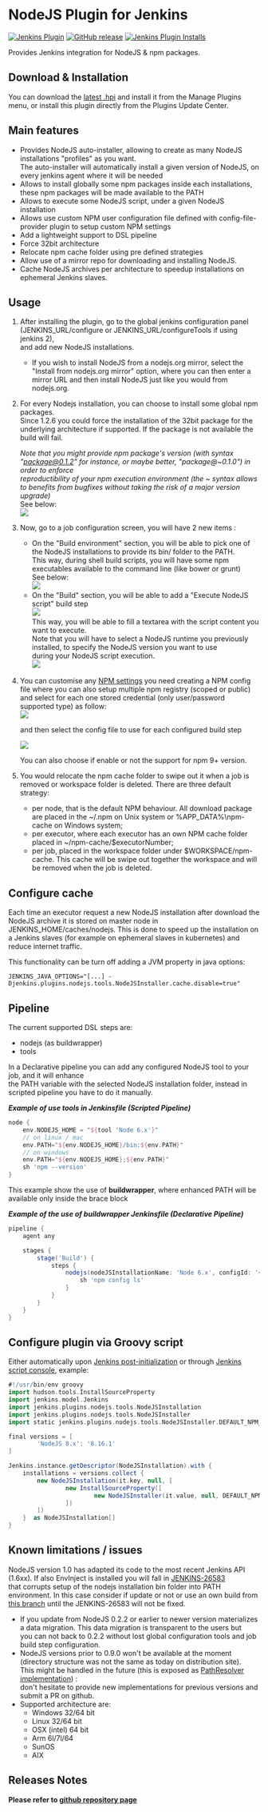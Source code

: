 # NodeJS Plugin for Jenkins


[![Jenkins Plugin](https://img.shields.io/jenkins/plugin/v/nodejs.svg)](https://plugins.jenkins.io/nodejs)
[![GitHub release](https://img.shields.io/github/release/jenkinsci/nodejs-plugin.svg?label=release)](https://github.com/jenkinsci/nodejs-plugin/releases/latest)
[![Jenkins Plugin Installs](https://img.shields.io/jenkins/plugin/i/nodejs.svg?color=blue)](https://plugins.jenkins.io/nodejs)

Provides Jenkins integration for NodeJS & npm packages.

## Download & Installation

You can download the [latest
.hpi](http://updates.jenkins-ci.org/latest/nodejs.hpi) and install it
from the Manage Plugins menu, or install this plugin directly from the
Plugins Update Center.

## Main features

-   Provides NodeJS auto-installer, allowing to create as many NodeJS
    installations "profiles" as you want.  
    The auto-installer will automatically install a given version of
    NodeJS, on every jenkins agent where it will be needed
-   Allows to install globally some npm packages inside each
    installations, these npm packages will be made available to the PATH
-   Allows to execute some NodeJS script, under a given NodeJS
    installation
-   Allows use custom NPM user configuration file defined with
    config-file-provider plugin to setup custom NPM settings
-   Add a lightweight support to DSL pipeline
-   Force 32bit architecture
-   Relocate npm cache folder using pre defined strategies
-   Allow use of a mirror repo for downloading and installing NodeJS.
-   Cache NodeJS archives per architecture to speedup installations on
    ephemeral Jenkins slaves.

## Usage

1.  After installing the plugin, go to the global jenkins configuration
    panel (JENKINS\_URL/configure or JENKINS\_URL/configureTools if
    using jenkins 2),  
    and add new NodeJS installations.
    - If you wish to install NodeJS from a nodejs.org mirror, 
    select the "Install from nodejs.org mirror" option, where you can 
    then enter a mirror URL and then install NodeJS just like you would 
    from nodejs.org.
2.  For every Nodejs installation, you can choose to install some global
    npm packages.  
    Since 1.2.6 you could force the installation of the 32bit package
    for the underlying architecture if supported. If the package is not
    available the build will fail.

    *Note that you might provide npm package's version (with syntax
    "package@0.1.2" for instance, or maybe better, "package@\~0.1.0") in
    order to enforce*  
    *reproductibility of your npm execution environment (the \~ syntax
    allows to benefits from bugfixes without taking the risk of a major
    version upgrade)*  
    See below:  
    ![](docs/images/nodejs_tools_configuration.png)

3.  Now, go to a job configuration screen, you will have 2 new items :
    -   On the "Build environment" section, you will be able to pick
        one of the NodeJS installations to provide its bin/ folder to
        the PATH.  
        This way, during shell build scripts, you will have some npm
        executables available to the command line (like bower or
        grunt)  
        See below:  
        ![](docs/images/nodejs_npm_to_path.png)
    -   On the "Build" section, you will be able to add a "Execute
        NodeJS script" build step  
        ![](docs/images/nodejs_buildstep_menu.png)  
        This way, you will be able to fill a textarea with the script
        content you want to execute.  
        Note that you will have to select a NodeJS runtime you
        previously installed, to specify the NodeJS version you want to
        use  
        during your NodeJS script execution.  
        ![](docs/images/nodejs_buildstep_script.png)
4.  You can customise any [NPM
    settings](https://docs.npmjs.com/misc/config#config-settings) you
    need creating a NPM config file where you can also setup multiple
    npm registry (scoped or public)  
    and select for each one stored credential (only user/password
    supported type) as follow:  
    ![](docs/images/nodejs_npm_configfile.png)
    
    and then select the config file to use for each configured build
    step
    
    ![](docs/images/nodejs_choose_configfile.png)
    
    You can also choose if enable or not the support for npm 9+ version.
6.  You would relocate the npm cache folder to swipe out it when a job
    is removed or workspace folder is deleted. There are three default
    strategy:
    -   per node, that is the default NPM behaviour. All download package
        are placed in the \~/.npm on Unix system or
        %APP\_DATA%\\npm-cache on Windows system;
    -   per executor, where each executor has an own NPM cache folder
        placed in \~/npm-cache/$executorNumber;
    -   per job, placed in the workspace folder under
        $WORKSPACE/npm-cache. This cache will be swipe out together the
        workspace and will be removed when the job is deleted.

## Configure cache

Each time an executor request a new NodeJS installation after download
the NodeJS archive it is stored on master node in JENKINS_HOME/caches/nodejs.
This is done to speed up the installation on a Jenkins slaves (for example
on ephemeral slaves in kubernetes) and reduce internet traffic.

This functionality can be turn off adding a JVM property in java options:

`JENKINS_JAVA_OPTIONS="[...] -Djenkins.plugins.nodejs.tools.NodeJSInstaller.cache.disable=true"`

## Pipeline

The current supported DSL steps are:

-   nodejs (as buildwrapper)
-   tools

In a Declarative pipeline you can add any configured NodeJS tool to your
job, and it will enhance  
the PATH variable with the selected NodeJS installation folder, instead
in scripted pipeline you have to do it manually.

***Example of use tools in Jenkinsfile (Scripted Pipeline)***

``` groovy
node {
    env.NODEJS_HOME = "${tool 'Node 6.x'}"
    // on linux / mac
    env.PATH="${env.NODEJS_HOME}/bin:${env.PATH}"
    // on windows
    env.PATH="${env.NODEJS_HOME};${env.PATH}"
    sh 'npm --version'
}
```

This example show the use of **buildwrapper**, where enhanced PATH will
be available only inside the brace block

***Example of the use of buildwrapper Jenkinsfile (Declarative
Pipeline)***

``` groovy
pipeline {
    agent any

    stages {
        stage('Build') {
            steps {
                nodejs(nodeJSInstallationName: 'Node 6.x', configId: '<config-file-provider-id>') {
                    sh 'npm config ls'
                }
            }
        }
    }
}
```

## Configure plugin via Groovy script

Either automatically upon [Jenkins post-initialization](https://www.jenkins.io/doc/book/managing/groovy-hook-scripts/#post-initialization-script-init-hook)
or through [Jenkins script console](https://www.jenkins.io/doc/book/managing/script-console/), example:

```groovy
#!/usr/bin/env groovy
import hudson.tools.InstallSourceProperty
import jenkins.model.Jenkins
import jenkins.plugins.nodejs.tools.NodeJSInstallation
import jenkins.plugins.nodejs.tools.NodeJSInstaller
import static jenkins.plugins.nodejs.tools.NodeJSInstaller.DEFAULT_NPM_PACKAGES_REFRESH_HOURS

final versions = [
        'NodeJS 8.x': '8.16.1'
]

Jenkins.instance.getDescriptor(NodeJSInstallation).with {
    installations = versions.collect {
        new NodeJSInstallation(it.key, null, [
                new InstallSourceProperty([
                        new NodeJSInstaller(it.value, null, DEFAULT_NPM_PACKAGES_REFRESH_HOURS)
                ])
        ])
    }  as NodeJSInstallation[]
}
```

## Known limitations / issues

NodeJS version 1.0 has adapted its code to the most recent Jenkins API
(1.6xx). If also EnvInject is installed you will fall in
[JENKINS-26583](https://issues.jenkins-ci.org/browse/JENKINS-26583)  
that corrupts setup of the nodejs installation bin folder into PATH
environment. In this case consider if update or not or use an own build
from  
[this
branch](https://github.com/jenkinsci/nodejs-plugin/tree/workaround-26583)
until the JENKINS-26583 will not be fixed.

-   If you update from NodeJS 0.2.2 or earlier to newer version
    materializes a data migration. This data migration is transparent to
    the users but  
    you can not back to 0.2.2 without lost global configuration tools
    and job build step configuration.
-   NodeJS versions prior to 0.9.0 won't be available at the moment
    (directory structure was not the same as today on distribution
    site).  
    This might be handled in the future (this is exposed as
    [PathResolver
    implementation](https://github.com/jenkinsci/nodejs-plugin/blob/master/src/main/java/jenkins/plugins/nodejs/tools/pathresolvers/LatestInstallerPathResolver.java))
    :  
    don't hesitate to provide new implementations for previous versions
    and submit a PR on github.
-   Supported architecture are:
    -   Windows 32/64 bit
    -   Linux 32/64 bit
    -   OSX (intel) 64 bit
    -   Arm 6l/7l/64
    -   SunOS
    -   AIX

## Releases Notes

**Please refer to [github repository page](https://github.com/jenkinsci/nodejs-plugin/releases)**

